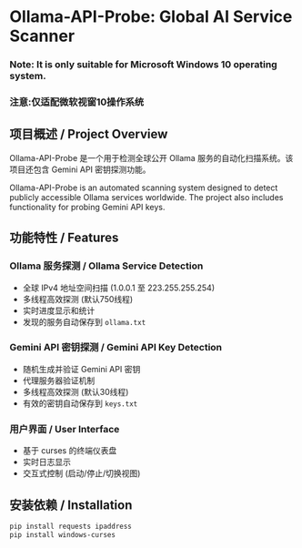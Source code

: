 # Ollama-API-Probe: Global AI Service Scanner
### Note: It is only suitable for Microsoft Windows 10 operating system.
### 注意:仅适配微软视窗10操作系统

## 项目概述 / Project Overview
Ollama-API-Probe 是一个用于检测全球公开 Ollama 服务的自动化扫描系统。该项目还包含 Gemini API 密钥探测功能。

Ollama-API-Probe is an automated scanning system designed to detect publicly accessible Ollama services worldwide. The project also includes functionality for probing Gemini API keys.

## 功能特性 / Features

### Ollama 服务探测 / Ollama Service Detection
- 全球 IPv4 地址空间扫描 (1.0.0.1 至 223.255.255.254)
- 多线程高效探测 (默认750线程)
- 实时进度显示和统计
- 发现的服务自动保存到 `ollama.txt`

### Gemini API 密钥探测 / Gemini API Key Detection
- 随机生成并验证 Gemini API 密钥
- 代理服务器验证机制
- 多线程高效探测 (默认30线程)
- 有效的密钥自动保存到 `keys.txt`

### 用户界面 / User Interface
- 基于 curses 的终端仪表盘
- 实时日志显示
- 交互式控制 (启动/停止/切换视图)

## 安装依赖 / Installation

```bash
pip install requests ipaddress
pip install windows-curses
```
